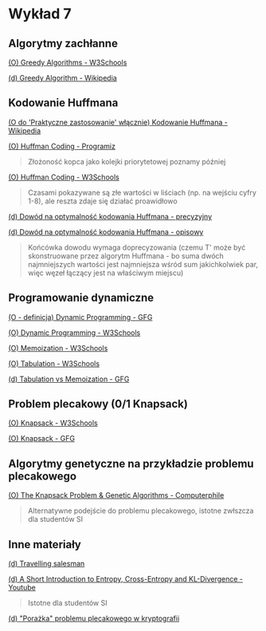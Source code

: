 # Wykład 7

<!-- 

## 6: **Programowanie dynamiczne i algorytmy zachłanne**

- **Algorytmy (Zachłanne)**:
 - Problem plecakowy (podstawowe podejście zachłanne; przykład suboptymalnego algorytmu zachłannego z backtrackingiem)
 - Kodowanie Huffmana (przykład optymalnego algorytmu zachłannego; połączenie z entropią, drzewami)

- **Algorytmy (Programowanie dynamiczne)**:
  - Ciąg Fibonacciego (rozwiązanie z memoizacją i tabulacją).
  - Problem plecakowy (dynamiczna wersja problemu plecaka 0/1).

- **Zachłanny vs. Programowanie dynamiczne**
  - Kiedy algorytm zachłanny zawodzi i dlaczego programowanie dynamiczne bywa lepszym wyborem.


----------- -->



## Algorytmy zachłanne

[(O) Greedy Algorithms - W3Schools](https://www.w3schools.com/dsa/dsa_ref_greedy.php)

[(d) Greedy Algorithm - Wikipedia](https://en.wikipedia.org/wiki/Greedy_algorithm)


## Kodowanie Huffmana

[(O do 'Praktyczne zastosowanie' włącznie) Kodowanie Huffmana - Wikipedia](https://pl.wikipedia.org/wiki/Kodowanie_Huffmana)

[(O) Huffman Coding - Programiz](https://www.programiz.com/dsa/huffman-coding)
> Złożoność kopca jako kolejki priorytetowej poznamy później

[(O) Huffman Coding - W3Schools](https://www.w3schools.com/dsa/dsa_ref_huffman_coding.php)
> Czasami pokazywane są złe wartości w liściach (np. na wejściu cyfry 1-8), ale reszta zdaje się działać proawidłowo

[(d) Dowód na optymalność kodowania Huffmana - precyzyjny](https://www.cs.utoronto.ca/~brudno/csc373w09/huffman.pdf)

[(d) Dowód na optymalność kodowania Huffmana - opisowy](https://opendsa-server.cs.vt.edu/ODSA/Books/CS3/html/HuffProof.html)
> Końcówka dowodu wymaga doprecyzowania (czemu T' może być skonstruowane przez algorytm Huffmana - bo suma dwóch najmniejszych wartości jest najmniejsza wśród sum jakichkolwiek par, więc węzeł łączący jest na właściwym miejscu)

<!-- https://www.geeksforgeeks.org/huffman-coding-greedy-algo-3/ -->
<!-- Nie musimy stosować min-kopca (poznamy go później), złożoność też wynika z właściwości kopca -->

<!-- https://www.cse.iitk.ac.in/users/satyadev/au17/huffman.pdf -->
<!-- Lemma 3 (inne niepotrzebne?) -->



## Programowanie dynamiczne

[(O - definicja) Dynamic Programming - GFG](https://www.geeksforgeeks.org/dynamic-programming/)

[(O) Dynamic Programming - W3Schools](https://www.w3schools.com/dsa/dsa_ref_dynamic_programming.php)

[(O) Memoization - W3Schools](https://www.w3schools.com/dsa/dsa_ref_memoization.php)

[(O) Tabulation - W3Schools](https://www.w3schools.com/dsa/dsa_ref_tabulation.php)

[(d) Tabulation vs Memoization - GFG](https://www.geeksforgeeks.org/tabulation-vs-memoization/)


## Problem plecakowy (0/1 Knapsack)

[(O) Knapsack - W3Schools](https://www.w3schools.com/dsa/dsa_ref_knapsack.php)
<!--  The 0/1 Knapsack Problem cannot be solved by a greedy algorithm because it does not fulfill the greedy choice property -->

[(O) Knapsack - GFG](https://www.geeksforgeeks.org/0-1-knapsack-problem-dp-10/#space-optimized-approach-on-x-w-time-and-ow-space)
<!-- Optymalizacja pamięci -->

## Algorytmy genetyczne na przykładzie problemu plecakowego

[(O) The Knapsack Problem & Genetic Algorithms - Computerphile](https://www.youtube.com/watch?v=MacVqujSXWE)
> Alternatywne podejście do problemu plecakowego, istotne zwłszcza dla studentów SI


## Inne materiały

[(d) Travelling salesman](https://www.w3schools.com/dsa/dsa_ref_traveling_salesman.php)

[(d) A Short Introduction to Entropy, Cross-Entropy and KL-Divergence - Youtube](https://www.youtube.com/watch?v=ErfnhcEV1O8)
> Istotne dla studentów SI

[(d) "Porażka" problemu plecakowego w kryptografii](https://www.geeksforgeeks.org/knapsack-encryption-algorithm-in-cryptography/)

<!-- https://www.tutorialspoint.com/knapsack-encryption-algorithm-in-cryptography -->



